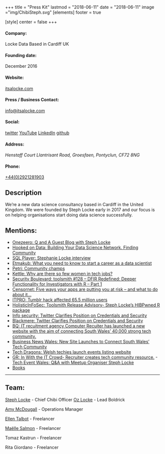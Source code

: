 +++
title = "Press Kit"
lastmod = "2018-06-11"
date = "2018-06-11"
image ="img/ChibiSteph.svg"
[elements]
  footer = true

[style]
  center = false
+++

#### Company:

Locke Data
Based in Cardiff UK

#### Founding date:

December 2016

#### Website:

<a href="https://itsalocke.com">itsalocke.com</a>

#### Press / Business Contact:

<a href="mailto:info@itsalocke.com">info@itsalocke.com</a>

#### Social:

<a href="https://twitter.com/lockedata">twitter</a>
<a href="https://www.youtube.com/channel/UCAg9ZUc9v3YedOuyAd-nDZQ">YouTube</a>
<a href="https://linkedin.com/company/locke-data">LinkedIn</a>
<a href="https://github.com/lockedata">github</a>

#### Address:

<address>Henstaff Court Llantrisant Road, Groesfaen, Pontyclun, CF72 8NG</address>

#### Phone:
<a href="tel:+442921281903">+44(0)2921281903</a>

## Description

We’re a new data science consultancy based in Cardiff in the United Kingdom. We were founded by Steph Locke 
early in 2017 and our focus is on helping organisations start doing data science successfully.

## Mentions:

<ul class="presskit-list">
<li><a href="https://www.onezeero.co.uk/onezeero-blog/q-and-a-guest-blog-with-steph-locke">Onezeero: Q and A Guest Blog with Steph Locke</a></li>
<li><a href="http://hookedondata.org/Building-Your-Data-Science-Network-Finding-Community/">Hooked on Data: Building Your Data Science Network. Finding Community</a></li>
<li><a href="https://sqlplayer.net/2017/09/asf-003-stephanie-locke-interview/">SQL Player: Stephanie Locke interview</a></li>
<li><a href="https://etmakub.com/career-as-a-data-scientist/">Etmakub: What you need to know to start a career as a data scientist</a></li>
<li><a href="https://www.petri.com/community-champs/stephanie-locke">Petri: Community champs</a></li>
<li><a href="https://www.kettlemag.co.uk/why-are-there-so-few-women-in-tech-jobs/">Kettle: Why are there so few women in tech jobs?</a></li>
<li><a href="https://securityboulevard.com/2017/10/toolsmith-128-dfir-redefined-deeper-functionality-for-investigators-with-r-part-1/">Security Boulevard: toolsmith #128 – DFIR Redefined: Deeper Functionality for Investigators with R – Part 1</a></li>
<li><a href="https://www.censornet.com/resources/blog/2016/july/five-ways-your-apps-are-putting-you-at-risk-and-what-to-do-about-it/">Censornet: Five ways your apps are putting you at risk – and what to do about it…</a></li>
<li><a href="http://www.itpro.co.uk/hacking/26647/tumblr-hack-affected-655-million-users">ITPRO: Tumblr hack affected 65.5 million users</a></li>
<li><a href="https://holisticinfosec.blogspot.co.uk/2016/07/toolsmith-release-advisory-steph-lockes.html">HolisticInFoSec: Toolsmith Release Advisory- Steph Locke’s HIBPwned R package</a></li>
<li><a href="https://www.infosecurity-magazine.com/news/twitter-clarifies-position/">Info security: Twitter Clarifies Position on Credentials and Security</a></li>
<li><a href="https://blackmereconsulting.com/twitter-clarifies-position-on-credentials-and-security/">Blackmere: Twitter Clarifies Position on Credentials and Security</a></li>
<li><a href="http://www.bqlive.co.uk/ict-communications/2018/02/12/news/new-site-launches-to-connect-south-wales-tech-community-30534/">BQ: IT recuitment agency Computer Recuiter has launched a new website with the aim of connecting South Wales’ 40,000 strong tech community.</a></li>
<li><a href="https://businessnewswales.com/new-site-launches-connect-south-wales-tech-community/">Business News Wales: New Site Launches to Connect South Wales’ Tech Community</a></li>
<li><a href="http://techdragons.wales/welsh-techies-launch-events-listing-website/">Tech Dragons: Welsh techies launch events listing website</a></li>
<li><a href="http://theglobalrecruiter.com/news/recruiter-creates-tech-community-resource/9355">GR: In With the IT Crowd- Recruiter creates tech community resource.</a>
-<a href="https://techevents.wales/qa-meetup-organiser-steph-locke/">Tech Event Wales: Q&amp;A with Meetup Organiser Steph Locke</a></li>
<li><a href="https://itsalocke.com/company/books/">Books</a></li>
</ul>

<hr />

## Team:

<a href="https://twitter.com/stefflocke" target="_blank">Steph Locke</a> - Chief Chibi Officer
<a href="https://twitter.com/ozlocke" target="_blank">Oz Locke</a> - Lead Boldrick

<a href="https://twitter.com/amymcdougall96" target="_blank">Amy McDougall</a> - Operations Manager

<a href="https://twitter.com/etalbot1291" target="_blank">Ellen Talbot</a> - Freelancer

<a href="https://twitter.com/ma_salmon" target="_blank">Maëlle Salmon</a> - Freelancer

<a>Tomaz Kastrun</a> - Freelancer

<a>Rita Giordano</a> - Freelancer
